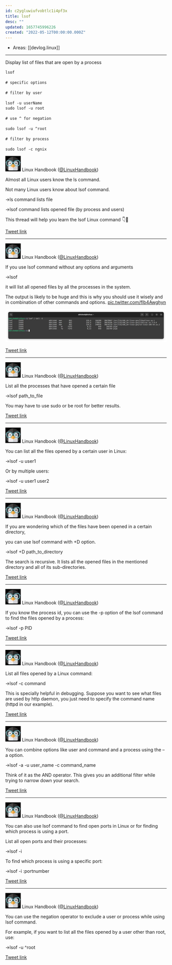 ```yaml
---
id: c2ygluwiufvobtlc1i4pf3x
title: lsof
desc: ""
updated: 1657745996226
created: "2022-05-12T00:00:00.000Z"
---
```


- Areas: [[devlog.linux]]

---

Display list of files that are open by a process

```
lsof

# specific options

# filter by user

lsof -u userName
sudo lsof -u root

# use ^ for negation

sudo lsof -u ^root

# filter by process

sudo lsof -c ngnix
```

![LinuxHandbook](../assets/LinuxHandbook-1023073045781590019.jpg)
Linux Handbook ([@LinuxHandbook](https://twitter.com/LinuxHandbook))

Almost all Linux users know the ls command.

Not many Linux users know about lsof command.

→ls command lists file

→lsof command lists opened file (by process and users)

This thread will help you learn the lsof Linux command 👇🧵

[Tweet link](https://twitter.com/LinuxHandbook/status/1547081622293516288)

---

![LinuxHandbook](../assets/LinuxHandbook-1023073045781590019.jpg)
Linux Handbook ([@LinuxHandbook](https://twitter.com/LinuxHandbook))

If you use lsof command without any options and arguments

→lsof

it will list all opened files by all the processes in the system.

The output is likely to be huge and this is why you should use it wisely and in combination of other commands and options. [pic.twitter.com/fIb4Awghyn](https://twitter.com/LinuxHandbook/status/1547081626420760576/photo/1)

![3_1547081616044048384](../assets/3_1547081616044048384.jpg)

[Tweet link](https://twitter.com/LinuxHandbook/status/1547081626420760576)

---

![LinuxHandbook](../assets/LinuxHandbook-1023073045781590019.jpg)
Linux Handbook ([@LinuxHandbook](https://twitter.com/LinuxHandbook))

List all the processes that have opened a certain file

→lsof path_to_file

You may have to use sudo or be root for better results.

[Tweet link](https://twitter.com/LinuxHandbook/status/1547081630933712896)

---

![LinuxHandbook](../assets/LinuxHandbook-1023073045781590019.jpg)
Linux Handbook ([@LinuxHandbook](https://twitter.com/LinuxHandbook))

You can list all the files opened by a certain user in Linux:

→lsof -u user1

Or by multiple users:

→lsof -u user1 user2

[Tweet link](https://twitter.com/LinuxHandbook/status/1547081635094470656)

---

![LinuxHandbook](../assets/LinuxHandbook-1023073045781590019.jpg)
Linux Handbook ([@LinuxHandbook](https://twitter.com/LinuxHandbook))

If you are wondering which of the files have been opened in a certain directory,

you can use lsof command with +D option.

→lsof +D path_to_directory

The search is recursive. It lists all the opened files in the mentioned directory and all of its sub-directories.

[Tweet link](https://twitter.com/LinuxHandbook/status/1547081639091634178)

---

![LinuxHandbook](../assets/LinuxHandbook-1023073045781590019.jpg)
Linux Handbook ([@LinuxHandbook](https://twitter.com/LinuxHandbook))

If you know the process id, you can use the -p option of the lsof command to find the files opened by a process:

→lsof -p PID

[Tweet link](https://twitter.com/LinuxHandbook/status/1547081643143438337)

---

![LinuxHandbook](../assets/LinuxHandbook-1023073045781590019.jpg)
Linux Handbook ([@LinuxHandbook](https://twitter.com/LinuxHandbook))

List all files opened by a Linux command:

→lsof -c command

This is specially helpful in debugging. Suppose you want to see what files are used by http daemon, you just need to specify the command name (httpd in our example).

[Tweet link](https://twitter.com/LinuxHandbook/status/1547081647190904832)

---

![LinuxHandbook](../assets/LinuxHandbook-1023073045781590019.jpg)
Linux Handbook ([@LinuxHandbook](https://twitter.com/LinuxHandbook))

You can combine options like user and command and a process using the –a option.

→lsof -a -u user_name -c command_name

Think of it as the AND operator. This gives you an additional filter while trying to narrow down your search.

[Tweet link](https://twitter.com/LinuxHandbook/status/1547081651288768513)

---

![LinuxHandbook](../assets/LinuxHandbook-1023073045781590019.jpg)
Linux Handbook ([@LinuxHandbook](https://twitter.com/LinuxHandbook))

You can also use lsof command to find open ports in Linux or for finding which process is using a port.

List all open ports and their processes:

→lsof -i

To find which process is using a specific port:

→lsof -i :portnumber

[Tweet link](https://twitter.com/LinuxHandbook/status/1547081655369736193)

---

![LinuxHandbook](../assets/LinuxHandbook-1023073045781590019.jpg)
Linux Handbook ([@LinuxHandbook](https://twitter.com/LinuxHandbook))

You can use the negation operator to exclude a user or process while using lsof command.

For example, if you want to list all the files opened by a user other than root, use:

→lsof -u ^root

[Tweet link](https://twitter.com/LinuxHandbook/status/1547081659467571201)
